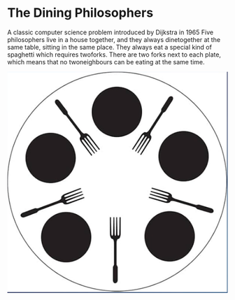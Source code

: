 # The Dining Philosophers

A classic computer science problem introduced by Dijkstra in 1965
Five philosophers live in a house together, and they always dinetogether at the same table, sitting in the same place.
They always eat a special kind of spaghetti which requires twoforks.
There are two forks next to each plate, which means that no twoneighbours can be eating at the same time.

![philosophers](dining-philosophers.png)
